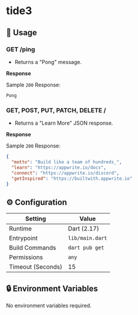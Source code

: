 # tide3

## 🧰 Usage

### GET /ping

- Returns a "Pong" message.

**Response**

Sample `200` Response:

```text
Pong
```

### GET, POST, PUT, PATCH, DELETE /

- Returns a "Learn More" JSON response.

**Response**

Sample `200` Response:

```json
{
  "motto": "Build like a team of hundreds_",
  "learn": "https://appwrite.io/docs",
  "connect": "https://appwrite.io/discord",
  "getInspired": "https://builtwith.appwrite.io"
}
```

## ⚙️ Configuration

| Setting           | Value           |
| ----------------- | --------------- |
| Runtime           | Dart (2.17)     |
| Entrypoint        | `lib/main.dart` |
| Build Commands    | `dart pub get`  |
| Permissions       | `any`           |
| Timeout (Seconds) | 15              |

## 🔒 Environment Variables

No environment variables required.
